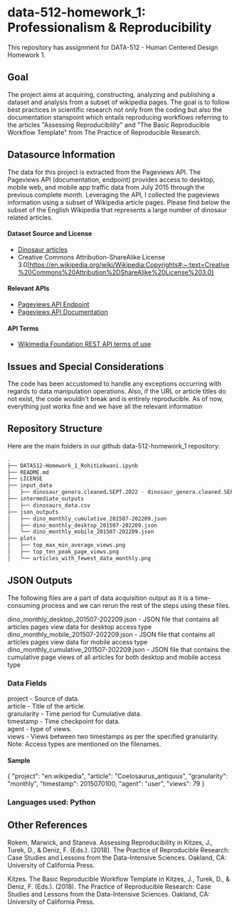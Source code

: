 # data-512-homework_1: Professionalism & Reproducibility
This repository has assignment for DATA-512 - Human Centered Design Homework 1.

## Goal

The project aims at acquiring, constructing, analyzing and publishing a dataset and analysis from a subset of wikipedia pages. The goal is to follow best practices in scientific research not only from the coding but also the documentation stanspoint which entails reproducing workflows referring to the articles "Assessing Reproducibility" and "The Basic Reproducible Workflow Template" from The Practice of Reproducible Research.

## Datasource Information

The data for this project is extracted from the Pageviews API. The Pageviews API (documentation, endpoint) provides access to desktop, mobile web, and mobile app traffic data from July 2015 through the previous complete month. Leveraging the API, I collected the pageviews information using a subset of Wikipedia article pages. Please find below the subset of the English Wikipedia that represents a large number of dinosaur related articles.

#### Dataset Source and License
 - [Dinosaur articles](https://docs.google.com/spreadsheets/d/1zfBNKsuWOFVFTOGK8qnTr2DmHkYK4mAACBKk1sHLt_k/edit?usp=sharing)
 - Creative Commons Attribution-ShareAlike License 3.0[https://en.wikipedia.org/wiki/Wikipedia:Copyrights#:~:text=Creative%20Commons%20Attribution%2DShareAlike%20License%203.0]  

#### Relevant APIs
 - [Pageviews API Endpoint](https://wikimedia.org/api/rest_v1/#!/Pageviews_data/get_metrics_pageviews_aggregate_project_access_agent_granularity_start_end)
 - [Pageviews API Documentation](https://wikitech.wikimedia.org/wiki/Analytics/AQS/Pageviews)

#### API Terms
 - [Wikimedia Foundation REST API terms of use](https://www.mediawiki.org/wiki/REST_API#Terms_and_conditions)


## Issues and Special Considerations

The code has been accustomed to handle any exceptions occurring with regards to data manipulation operations. Also, if the URL or article titles do not exist, the code wouldn't break and is entirely reproducible. As of now, everything just works fine and we have all the relevant information

## Repository Structure
Here are the main folders in our github data-512-homework_1 repository:
```bash
.
├── DATA512-Homework_1_RohitLokwani.ipynb
├── README.md
├── LICENSE
├── input_data
│   ├── dinosaur_genera.cleaned.SEPT.2022 - dinosaur_genera.cleaned.SEPT.2022.csv.csv
├── intermediate_outputs
│   ├── dinosaurs_data.csv
├── json_outputs
│   ├── dino_monthly_cumulative_201507-202209.json
│   ├── dino_monthly_desktop_201507-202209.json
│   └── dino_monthly_mobile_201507-202209.json
├── plots
│   ├── top_max_min_average_views.png
│   ├── top_ten_peak_page_views.png
│   └── articles_with_fewest_data_monthly.png
```
## JSON Outputs

The following files are a part of data acquisition output as it is a time-consuming process and we can rerun the rest of the steps using these files.

dino_monthly_desktop_201507-202209.json - JSON file that contains all articles pages view data for desktop access type
dino_monthly_mobile_201507-202209.json - JSON file that contains all articles pages view data for mobile access type
dino_monthly_cumulative_201507-202209.json - JSON file that contains the cumulative page views of all articles for both desktop and mobile access type


### Data Fields
project - Source of data.   
article - Title of the article.  
granularity - Time period for Cumulative data.  
timestamp - Time checkpoint for data.   
agent - type of views.  
views - Views between two timestamps as per the specified granularity.  
Note: Access types are mentioned on the filenames. 

#### Sample
{
        "project": "en.wikipedia",
        "article": "Coelosaurus_antiquus",
        "granularity": "monthly",
        "timestamp": 2015070100,
        "agent": "user",
        "views": 79
    }  
    
### Languages used: Python

## Other References
Rokem, Marwick, and Staneva. Assessing Reproducibility in Kitzes, J., Turek, D., & Deniz, F. (Eds.). (2018). The Practice of Reproducible Research: Case Studies and Lessons from the Data-Intensive Sciences. Oakland, CA: University of California Press. 

Kitzes. The Basic Reproducible Workflow Template in Kitzes, J., Turek, D., & Deniz, F. (Eds.). (2018). The Practice of Reproducible Research: Case Studies and Lessons from the Data-Intensive Sciences. Oakland, CA: University of California Press. 
